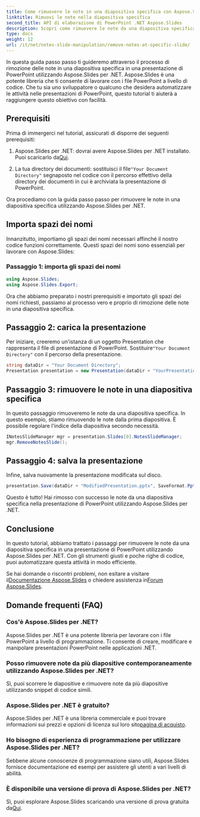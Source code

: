 ```yaml
---
title: Come rimuovere le note in una diapositiva specifica con Aspose.Slides .NET
linktitle: Rimuovi le note nella diapositiva specifica
second_title: API di elaborazione di PowerPoint .NET Aspose.Slides
description: Scopri come rimuovere le note da una diapositiva specifica in PowerPoint utilizzando Aspose.Slides per .NET. Semplifica le tue presentazioni senza sforzo.
type: docs
weight: 12
url: /it/net/notes-slide-manipulation/remove-notes-at-specific-slide/
---
```


In questa guida passo passo ti guideremo attraverso il processo di rimozione delle note in una diapositiva specifica in una presentazione di PowerPoint utilizzando Aspose.Slides per .NET. Aspose.Slides è una potente libreria che ti consente di lavorare con i file PowerPoint a livello di codice. Che tu sia uno sviluppatore o qualcuno che desidera automatizzare le attività nelle presentazioni di PowerPoint, questo tutorial ti aiuterà a raggiungere questo obiettivo con facilità.

## Prerequisiti

Prima di immergerci nel tutorial, assicurati di disporre dei seguenti prerequisiti:

1.  Aspose.Slides per .NET: dovrai avere Aspose.Slides per .NET installato. Puoi scaricarlo da[Qui](https://releases.aspose.com/slides/net/).

2.  La tua directory dei documenti: sostituisci il file`"Your Document Directory"` segnaposto nel codice con il percorso effettivo della directory dei documenti in cui è archiviata la presentazione di PowerPoint.

Ora procediamo con la guida passo passo per rimuovere le note in una diapositiva specifica utilizzando Aspose.Slides per .NET.

## Importa spazi dei nomi

Innanzitutto, importiamo gli spazi dei nomi necessari affinché il nostro codice funzioni correttamente. Questi spazi dei nomi sono essenziali per lavorare con Aspose.Slides:

### Passaggio 1: importa gli spazi dei nomi

```csharp
using Aspose.Slides;
using Aspose.Slides.Export;
```
Ora che abbiamo preparato i nostri prerequisiti e importato gli spazi dei nomi richiesti, passiamo al processo vero e proprio di rimozione delle note in una diapositiva specifica.

## Passaggio 2: carica la presentazione

 Per iniziare, creeremo un'istanza di un oggetto Presentation che rappresenta il file di presentazione di PowerPoint. Sostituire`"Your Document Directory"` con il percorso della presentazione.

```csharp
string dataDir = "Your Document Directory";
Presentation presentation = new Presentation(dataDir + "YourPresentation.pptx");
```

## Passaggio 3: rimuovere le note in una diapositiva specifica

In questo passaggio rimuoveremo le note da una diapositiva specifica. In questo esempio, stiamo rimuovendo le note dalla prima diapositiva. È possibile regolare l'indice della diapositiva secondo necessità.

```csharp
INotesSlideManager mgr = presentation.Slides[0].NotesSlideManager;
mgr.RemoveNotesSlide();
```

## Passaggio 4: salva la presentazione

Infine, salva nuovamente la presentazione modificata sul disco.

```csharp
presentation.Save(dataDir + "ModifiedPresentation.pptx", SaveFormat.Pptx);
```

Questo è tutto! Hai rimosso con successo le note da una diapositiva specifica nella presentazione di PowerPoint utilizzando Aspose.Slides per .NET.

## Conclusione

In questo tutorial, abbiamo trattato i passaggi per rimuovere le note da una diapositiva specifica in una presentazione di PowerPoint utilizzando Aspose.Slides per .NET. Con gli strumenti giusti e poche righe di codice, puoi automatizzare questa attività in modo efficiente.

 Se hai domande o riscontri problemi, non esitare a visitare il[Documentazione Aspose.Slides](https://reference.aspose.com/slides/net/) o chiedere assistenza in[Forum Aspose.Slides](https://forum.aspose.com/).

## Domande frequenti (FAQ)

### Cos'è Aspose.Slides per .NET?
Aspose.Slides per .NET è una potente libreria per lavorare con i file PowerPoint a livello di programmazione. Ti consente di creare, modificare e manipolare presentazioni PowerPoint nelle applicazioni .NET.

### Posso rimuovere note da più diapositive contemporaneamente utilizzando Aspose.Slides per .NET?
Sì, puoi scorrere le diapositive e rimuovere note da più diapositive utilizzando snippet di codice simili.

### Aspose.Slides per .NET è gratuito?
 Aspose.Slides per .NET è una libreria commerciale e puoi trovare informazioni sui prezzi e opzioni di licenza sul loro sito[pagina di acquisto](https://purchase.aspose.com/buy).

### Ho bisogno di esperienza di programmazione per utilizzare Aspose.Slides per .NET?
Sebbene alcune conoscenze di programmazione siano utili, Aspose.Slides fornisce documentazione ed esempi per assistere gli utenti a vari livelli di abilità.

### È disponibile una versione di prova di Aspose.Slides per .NET?
Sì, puoi esplorare Aspose.Slides scaricando una versione di prova gratuita da[Qui](https://releases.aspose.com/).